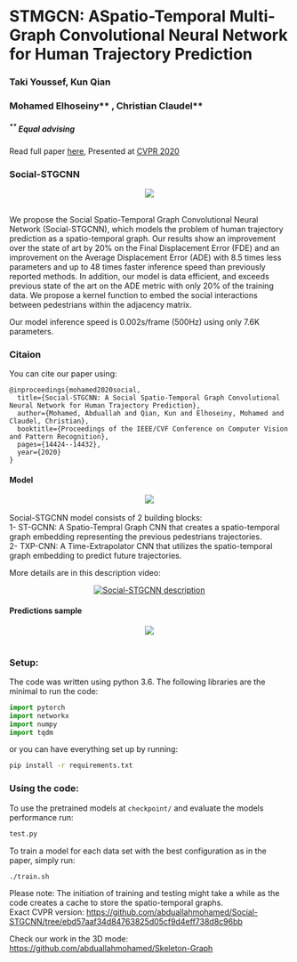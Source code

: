 # STMGCN: ASpatio-Temporal Multi-Graph Convolutional Neural Network for Human Trajectory Prediction
### Taki Youssef, Kun Qian <br />
### Mohamed Elhoseiny** , Christian Claudel**
##### <sup>**</sup> Equal advising
Read full paper <a href="https://arxiv.org/abs/2002.11927">here</a>, Presented at [CVPR 2020](http://cvpr2020.thecvf.com/)

### Social-STGCNN
<div align='center'>
<img src="images/Social-STGCNN-Teaser_.jpg"></img>
</div>
<br />

We propose the Social Spatio-Temporal Graph Convolutional Neural Network (Social-STGCNN), which models the problem of human trajectory prediction as a spatio-temporal graph. Our results show an improvement over the state of art by 20\% on the Final Displacement Error (FDE) and an improvement on the Average Displacement Error (ADE) with 8.5 times less parameters and up to 48 times faster inference speed than previously reported methods. In addition, our model is data efficient, and exceeds previous state of the art on the ADE metric with only 20\% of the training data. We propose a kernel function to embed the social interactions between pedestrians within the adjacency matrix.

Our model inference speed is 0.002s/frame (500Hz) using only 7.6K parameters.
### Citaion
You can cite our paper using: 
```
@inproceedings{mohamed2020social,
  title={Social-STGCNN: A Social Spatio-Temporal Graph Convolutional Neural Network for Human Trajectory Prediction},
  author={Mohamed, Abduallah and Qian, Kun and Elhoseiny, Mohamed and Claudel, Christian},
  booktitle={Proceedings of the IEEE/CVF Conference on Computer Vision and Pattern Recognition},
  pages={14424--14432},
  year={2020}
}
```


#### Model
<div align='center'>
<img src="images/social-stgcnn-model.jpg"></img>
</div>
<br />
Social-STGCNN model consists of 2 building blocks: <br />
1- ST-GCNN: A Spatio-Tempral Graph CNN that creates a spatio-temporal graph embedding representing the previous pedestrians trajectories. <br />
2- TXP-CNN: A Time-Extrapolator CNN that utilizes the spatio-temporal graph embedding to predict future trajectories.<br />

More details are in this description video:<br /> 
<div align='center'>
  
[![Social-STGCNN description](https://img.youtube.com/vi/Yi9rVHJM8WY/0.jpg)](https://www.youtube.com/watch?v=Yi9rVHJM8WY)
</div>

#### Predictions sample

<div align='center'>
<img src="images/social-stgcnn-pred.gif"></img>
</div>
<br />

### Setup: 
The code was written using python 3.6. 
The following libraries are the minimal to run the code: 
```python
import pytorch
import networkx
import numpy
import tqdm
```
or you can have everything set up by running: 
```bash
pip install -r requirements.txt
```
### Using the code:
To use the pretrained models at `checkpoint/` and evaluate the models performance run:
```bash
test.py
```

To train a model for each data set with the best configuration as in the paper, simply run:
```bash
./train.sh  
```
Please note: The initiation of training and testing might take a while as the code creates a cache to store the spatio-temporal graphs.
<br />
Exact CVPR version: https://github.com/abduallahmohamed/Social-STGCNN/tree/ebd57aaf34d84763825d05cf9d4eff738d8c96bb

Check our work in the 3D mode: https://github.com/abduallahmohamed/Skeleton-Graph
